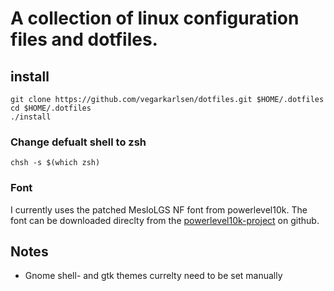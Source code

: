 # A collection of linux configuration files and dotfiles.


## install

```
git clone https://github.com/vegarkarlsen/dotfiles.git $HOME/.dotfiles
cd $HOME/.dotfiles
./install
```
### Change defualt shell to zsh

```
chsh -s $(which zsh)
```

### Font

I currently uses the patched MesloLGS NF font from powerlevel10k. The font can be downloaded direclty from the [powerlevel10k-project](https://github.com/romkatv/powerlevel10k?tab=readme-ov-file#meslo-nerd-font-patched-for-powerlevel10k) on github.


## Notes
 - Gnome shell- and gtk themes currelty need to be set manually
